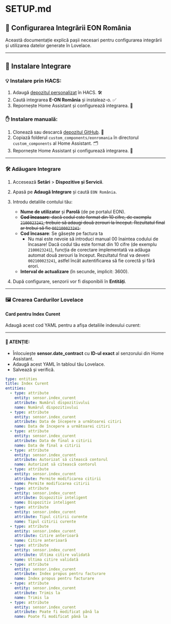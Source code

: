 
# SETUP.md

## 🔧 Configurarea Integrării EON România

Această documentație explică pașii necesari pentru configurarea integrării și utilizarea datelor generate în Lovelace.

---

## 🚀 Instalare Integrare

### 💡 Instalare prin HACS:
1. Adaugă [depozitul personalizat](https://github.com/cnecrea/eonromania) în HACS. 🛠️
2. Caută integrarea **E-ON România** și instaleaz-o. ✅
3. Repornește Home Assistant și configurează integrarea. 🔄

### ✋ Instalare manuală:
1. Clonează sau descarcă [depozitul GitHub](https://github.com/cnecrea/eonromania). 📂
2. Copiază folderul `custom_components/eonromania` în directorul `custom_components` al Home Assistant. 🗂️
3. Repornește Home Assistant și configurează integrarea. 🔧

---

### 🛠️ Adăugare Integrare
1. Accesează **Setări** > **Dispozitive și Servicii**.
2. Apasă pe **Adaugă Integrare** și caută `EON România`.
3. Introdu detaliile contului tău:
   - **Nume de utilizator** și **Parolă** (de pe portalul EON).
   - ~~**Cod încasare**: dacă codul este format din 10 cifre, de exemplu `2100023241`, trebuie să adaugi două zerouri la început. Rezultatul final ar trebui să fie `002100023241`.~~
   - **Cod încasare**: Se găsește pe factura ta
     - Nu mai este nevoie să introduci manual 00 înaintea codului de încasare! Dacă codul tău este format din 10 cifre (de exemplu `2100023241`), funcția de corectare implementată va adăuga automat două zerouri la început. Rezultatul final va deveni `002100023241`, astfel încât autentificarea să fie corectă și fără erori.
   - **Interval de actualizare** (în secunde, implicit: 3600).

4. După configurare, senzorii vor fi disponibili în **Entități**.

---

### 🖼️ Crearea Cardurilor Lovelace

#### **Card pentru Index Curent**
Adaugă acest cod YAML pentru a afișa detaliile indexului curent:

---

#### 🚨 ATENȚIE:
  - Înlocuiește **sensor.date_contract** cu **ID-ul exact** al senzorului din Home Assistant.
  - Adaugă acest YAML în tabloul tău Lovelace.
  - Salvează și verifică.

```yaml
type: entities
title: Index Curent
entities:
  - type: attribute
    entity: sensor.index_curent
    attribute: Numărul dispozitivului
    name: Numărul dispozitivului
  - type: attribute
    entity: sensor.index_curent
    attribute: Data de începere a următoarei citiri
    name: Data de începere a următoarei citiri
  - type: attribute
    entity: sensor.index_curent
    attribute: Data de final a citirii
    name: Data de final a citirii
  - type: attribute
    entity: sensor.index_curent
    attribute: Autorizat să citească contorul
    name: Autorizat să citească contorul
  - type: attribute
    entity: sensor.index_curent
    attribute: Permite modificarea citirii
    name: Permite modificarea citirii
  - type: attribute
    entity: sensor.index_curent
    attribute: Dispozitiv inteligent
    name: Dispozitiv inteligent
  - type: attribute
    entity: sensor.index_curent
    attribute: Tipul citirii curente
    name: Tipul citirii curente
  - type: attribute
    entity: sensor.index_curent
    attribute: Citire anterioară
    name: Citire anterioară
  - type: attribute
    entity: sensor.index_curent
    attribute: Ultima citire validată
    name: Ultima citire validată
  - type: attribute
    entity: sensor.index_curent
    attribute: Index propus pentru facturare
    name: Index propus pentru facturare
  - type: attribute
    entity: sensor.index_curent
    attribute: Trimis la
    name: Trimis la
  - type: attribute
    entity: sensor.index_curent
    attribute: Poate fi modificat până la
    name: Poate fi modificat până la
```
